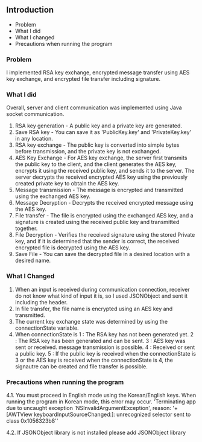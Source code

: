 ## Introduction

-   Problem
-   What I did
-   What I changed
-   Precautions when running the program

### Problem

I implemented RSA key exchange, encrypted message transfer using AES key exchange, and encrypted file transfer including signature.

### What I did

Overall, server and client communication was implemented using Java socket communication.

1. RSA key generation - A public key and a private key are generated.
2. Save RSA key - You can save it as 'PublicKey.key' and 'PrivateKey.key' in any location.
3. RSA key exchange - The public key is converted into simple bytes before transmission, and the private key is not exchanged.
4. AES Key Exchange - For AES key exchange, the server first transmits the public key to the client, and the client generates the AES key, encrypts it using the received public key, and sends it to the server. The server decrypts the received encrypted AES key using the previously created private key to obtain the AES key.
5. Message transmission - The message is encrypted and transmitted using the exchanged AES key.
6. Message Decryption - Decrypts the received encrypted message using the AES key.
7. File transfer - The file is encrypted using the exchanged AES key, and a signature is created using the received public key and transmitted together.
8. File Decryption - Verifies the received signature using the stored Private key, and if it is determined that the sender is correct, the received encrypted file is decrypted using the AES key.
9. Save File - You can save the decrypted file in a desired location with a desired name.

### What I Changed

1. When an input is received during communication connection, receiver do not know what kind of input it is, so I used JSONObject and sent it including the header.
2. In file transfer, the file name is encrypted using an AES key and transmitted.
3. The current key exchange state was determined by using the connectionState variable.
4. When connectionState is
   1 : The RSA key has not been generated yet.
   2 : The RSA key has been generated and can be sent.
   3 : AES key was sent or received. message transmission is possible.
   4 : Received or sent a public key.
   5 : If the public key is received when the connectionState is 3 or the AES key is received when the connectionState is 4, the signautre can be created and file transfer is possible.

### Precautions when running the program

4.1. You must proceed in English mode using the Korean/English keys. When running the program in Korean mode, this error may occur.
'Terminating app due to uncaught exception 'NSInvalidArgumentException', reason: '+[AWTView keyboardInputSourceChanged:]: unrecognized selector sent to class 0x1056323b8''

4.2. If JSONObject library is not installed
please add JSONObject library
